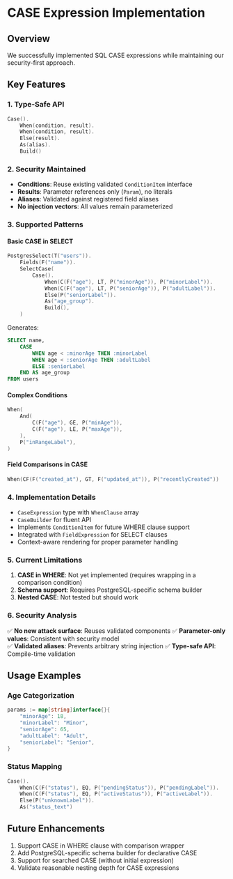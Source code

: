 # CASE Expression Implementation

## Overview
We successfully implemented SQL CASE expressions while maintaining our security-first approach.

## Key Features

### 1. Type-Safe API
```go
Case().
    When(condition, result).
    When(condition, result).
    Else(result).
    As(alias).
    Build()
```

### 2. Security Maintained
- **Conditions**: Reuse existing validated `ConditionItem` interface
- **Results**: Parameter references only (`Param`), no literals
- **Aliases**: Validated against registered field aliases
- **No injection vectors**: All values remain parameterized

### 3. Supported Patterns

#### Basic CASE in SELECT
```go
PostgresSelect(T("users")).
    Fields(F("name")).
    SelectCase(
        Case().
            When(C(F("age"), LT, P("minorAge")), P("minorLabel")).
            When(C(F("age"), LT, P("seniorAge")), P("adultLabel")).
            Else(P("seniorLabel")).
            As("age_group").
            Build(),
    )
```

Generates:
```sql
SELECT name, 
    CASE 
        WHEN age < :minorAge THEN :minorLabel
        WHEN age < :seniorAge THEN :adultLabel
        ELSE :seniorLabel
    END AS age_group
FROM users
```

#### Complex Conditions
```go
When(
    And(
        C(F("age"), GE, P("minAge")),
        C(F("age"), LE, P("maxAge")),
    ),
    P("inRangeLabel"),
)
```

#### Field Comparisons in CASE
```go
When(CF(F("created_at"), GT, F("updated_at")), P("recentlyCreated"))
```

### 4. Implementation Details

- `CaseExpression` type with `WhenClause` array
- `CaseBuilder` for fluent API
- Implements `ConditionItem` for future WHERE clause support
- Integrated with `FieldExpression` for SELECT clauses
- Context-aware rendering for proper parameter handling

### 5. Current Limitations

1. **CASE in WHERE**: Not yet implemented (requires wrapping in a comparison condition)
2. **Schema support**: Requires PostgreSQL-specific schema builder
3. **Nested CASE**: Not tested but should work

### 6. Security Analysis

✅ **No new attack surface**: Reuses validated components
✅ **Parameter-only values**: Consistent with security model  
✅ **Validated aliases**: Prevents arbitrary string injection
✅ **Type-safe API**: Compile-time validation

## Usage Examples

### Age Categorization
```go
params := map[string]interface{}{
    "minorAge": 18,
    "minorLabel": "Minor",
    "seniorAge": 65,
    "adultLabel": "Adult",
    "seniorLabel": "Senior",
}
```

### Status Mapping
```go
Case().
    When(C(F("status"), EQ, P("pendingStatus")), P("pendingLabel")).
    When(C(F("status"), EQ, P("activeStatus")), P("activeLabel")).
    Else(P("unknownLabel")).
    As("status_text")
```

## Future Enhancements

1. Support CASE in WHERE clause with comparison wrapper
2. Add PostgreSQL-specific schema builder for declarative CASE
3. Support for searched CASE (without initial expression)
4. Validate reasonable nesting depth for CASE expressions